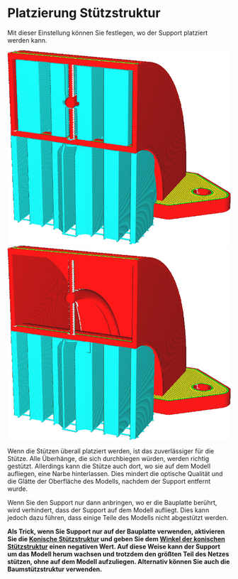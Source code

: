 Platzierung Stützstruktur
====
Mit dieser Einstellung können Sie festlegen, wo der Support platziert werden kann.

<!--screenshot {
"image_path": "support_type_everywhere.png",
"models": [{"script": "duct.scad"}],
"camera_position": [56, 127, 60],
"settings": {
    "support_enable": true,
    "support_type": "everywhere"
},
"colours": 32
}-->
<!--screenshot {
"image_path": "support_type_touching_buildplate.png",
"models": [{"script": "duct.scad"}],
"camera_position": [56, 127, 60],
"settings": {
    "support_enable": true,
    "support_type": "buildplate"
},
"colours": 32
}-->
![Support wird für alle überhängenden Flächen erzeugt](../../../articles/images/support_type_everywhere.png)
![Support wird nur dort erzeugt, wo er auf der Bauplatte aufliegen kann](../../../articles/images/support_type_touching_buildplate.png)

Wenn die Stützen überall platziert werden, ist das zuverlässiger für die Stütze. Alle Überhänge, die sich durchbiegen würden, werden richtig gestützt. Allerdings kann die Stütze auch dort, wo sie auf dem Modell aufliegen, eine Narbe hinterlassen. Dies mindert die optische Qualität und die Glätte der Oberfläche des Modells, nachdem der Support entfernt wurde.

Wenn Sie den Support nur dann anbringen, wo er die Bauplatte berührt, wird verhindert, dass der Support auf dem Modell aufliegt. Dies kann jedoch dazu führen, dass einige Teile des Modells nicht abgestützt werden.

**Als Trick, wenn Sie Support nur auf der Bauplatte verwenden, aktivieren Sie die [Konische Stützstruktur](support_conical_enabled.md) und geben Sie dem [Winkel der konischen Stützstruktur](support_conical_angle.md) einen negativen Wert. Auf diese Weise kann der Support um das Modell herum wachsen und trotzdem den größten Teil des Netzes stützen, ohne auf dem Modell aufzuliegen. Alternativ können Sie auch die Baumstützstruktur verwenden.**